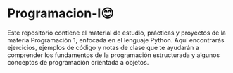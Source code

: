 # Programacion-I😊

Este repositorio contiene el material de estudio, prácticas y proyectos de la materia Programación 1, enfocada en el lenguaje Python. Aquí encontrarás ejercicios, ejemplos de código y notas de clase que te ayudarán a comprender los fundamentos de la programación estructurada y algunos conceptos de programación orientada a objetos.

